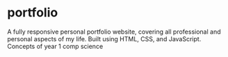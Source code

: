 # portfolio
A fully responsive personal portfolio website, covering all professional and personal aspects of my life. 
Built using HTML, CSS, and JavaScript. Concepts of year 1 comp science 
